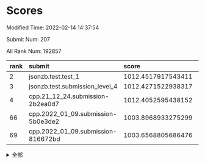 # Scores

Modified Time: 2022-02-14 14:37:54

Submit Num: 207

All Rank Num: 192857

| rank |               submit               |       score        |       sigma        | pk_num |
| :--- | :--------------------------------- | :----------------- | :----------------- | :----- |
| 2    | jsonzb.test.test_1                 | 1012.4517917543411 | 0.8075940654700355 | 3725   |
| 3    | jsonzb.test.submission_level_4     | 1012.4271522938317 | 0.8132473772964715 | 3726   |
| 4    | cpp.21_12_24.submission-2b2ea0d7   | 1012.4052595438152 | 0.8115497782911503 | 3724   |
| 66   | cpp.2022_01_09.submission-5b0e3de2 | 1003.8968933275299 | 0.7163167322309792 | 3726   |
| 69   | cpp.2022_01_09.submission-816672bd | 1003.6568805686476 | 0.7045017535861253 | 3728   |


<details>
<summary>全部</summary>

| rank |                 submit                 |       score        |       sigma        | pk_num |
| :--- | :------------------------------------- | :----------------- | :----------------- | :----- |
| 1    | gobigger.level_3.submission_level_3_38 | 1012.6495285502713 | 0.7912082145144892 | 3729   |
| 2    | jsonzb.test.test_1                     | 1012.4517917543411 | 0.8075940654700355 | 3725   |
| 3    | jsonzb.test.submission_level_4         | 1012.4271522938317 | 0.8132473772964715 | 3726   |
| 4    | cpp.21_12_24.submission-2b2ea0d7       | 1012.4052595438152 | 0.8115497782911503 | 3724   |
| 5    | gobigger.level_3.submission_level_3_10 | 1012.0940669366844 | 0.822109307039758  | 3726   |
| 6    | gobigger.level_3.submission_level_3_27 | 1011.9575442751906 | 0.7686548456647394 | 3731   |
| 7    | gobigger.level_3.submission_level_3_13 | 1011.4406499222728 | 0.7756507715228214 | 3726   |
| 8    | gobigger.level_3.submission_level_3_36 | 1011.2262092674616 | 0.7803553751568179 | 3731   |
| 9    | gobigger.level_3.submission_level_3_23 | 1011.0353226551558 | 0.7687286737337349 | 3726   |
| 10   | gobigger.level_3.submission_level_3_41 | 1011.0055886859022 | 0.7512573665307453 | 3722   |
| 11   | gobigger.level_3.submission_level_3_24 | 1010.8659230019177 | 0.7691437575323716 | 3726   |
| 12   | gobigger.level_3.submission_level_3_30 | 1010.8493936178993 | 0.764867492489975  | 3727   |
| 13   | gobigger.level_3.submission_level_3_11 | 1010.8181113259515 | 0.7549423084413799 | 3734   |
| 14   | gobigger.level_3.submission_level_3_4  | 1010.7608411400699 | 0.7581490030832563 | 3725   |
| 15   | gobigger.level_3.submission_level_3_25 | 1010.6863212334154 | 0.7418782485506706 | 3732   |
| 16   | gobigger.level_3.submission_level_3_29 | 1010.5868598684702 | 0.7756343497847732 | 3731   |
| 17   | gobigger.level_3.submission_level_3_8  | 1010.4759220083693 | 0.7442477831761869 | 3727   |
| 18   | gobigger.level_3.submission_level_3_14 | 1010.4327932612806 | 0.7519012128623819 | 3733   |
| 19   | gobigger.level_3.submission_level_3_37 | 1010.3162262914411 | 0.7581709576586956 | 3730   |
| 20   | gobigger.level_3.submission_level_3_22 | 1010.2234949029055 | 0.7467030218827246 | 3729   |
| 21   | gobigger.level_3.submission_level_3_48 | 1010.2065575936226 | 0.7618534885859428 | 3727   |
| 22   | gobigger.level_3.submission_level_3_7  | 1010.1906908443563 | 0.7778906620573949 | 3724   |
| 23   | gobigger.level_3.submission_level_3_15 | 1010.072641055969  | 0.7576955939419974 | 3728   |
| 24   | gobigger.level_3.submission_level_3_16 | 1010.0241691736816 | 0.7710010638323747 | 3722   |
| 25   | gobigger.level_3.submission_level_3_40 | 1010.0016247233701 | 0.762467251417422  | 3723   |
| 26   | gobigger.level_3.submission_level_3_42 | 1009.9499468847174 | 0.7441297871602695 | 3727   |
| 27   | gobigger.level_3.submission_level_3_39 | 1009.8162559819764 | 0.7548136164713497 | 3729   |
| 28   | gobigger.level_3.submission_level_3_3  | 1009.80621768592   | 0.7595595439166248 | 3722   |
| 29   | gobigger.level_3.submission_level_3_6  | 1009.7744178745069 | 0.7784529803541524 | 3731   |
| 30   | gobigger.level_3.submission_level_3_34 | 1009.6771961646327 | 0.7441164336266237 | 3722   |
| 31   | gobigger.level_3.submission_level_3_21 | 1009.6624407661212 | 0.7627230796486448 | 3732   |
| 32   | gobigger.level_3.submission_level_3_2  | 1009.6273024725513 | 0.7598274618989558 | 3726   |
| 33   | gobigger.level_3.submission_level_3_45 | 1009.626560506041  | 0.7473055690230309 | 3726   |
| 34   | gobigger.level_3.submission_level_3_0  | 1009.5910862468583 | 0.7508881616853021 | 3731   |
| 35   | gobigger.level_3.submission_level_3_28 | 1009.5673166145601 | 0.7725641510848851 | 3734   |
| 36   | gobigger.level_3.submission_level_3_26 | 1009.5578350328221 | 0.7723109466304053 | 3731   |
| 37   | gobigger.level_3.submission_level_3_49 | 1009.5574098105733 | 0.744400409848506  | 3728   |
| 38   | gobigger.level_3.submission_level_3_33 | 1009.4809125807631 | 0.7654979969291795 | 3729   |
| 39   | gobigger.level_3.submission_level_3_20 | 1009.4009741167573 | 0.7650765134896328 | 3719   |
| 40   | gobigger.level_3.submission_level_3_19 | 1009.3639170549488 | 0.7610139145729252 | 3724   |
| 41   | gobigger.level_3.submission_level_3_47 | 1009.3268552072527 | 0.7460656906412956 | 3726   |
| 42   | gobigger.level_3.submission_level_3_31 | 1009.2977613036792 | 0.7787702691242849 | 3729   |
| 43   | gobigger.level_3.submission_level_3_44 | 1009.2656105900433 | 0.7280431461215159 | 3732   |
| 44   | gobigger.level_3.submission_level_3_18 | 1009.1360435480123 | 0.7379407625967841 | 3726   |
| 45   | gobigger.level_3.submission_level_3_12 | 1009.026936242898  | 0.7462721756120627 | 3728   |
| 46   | gobigger.level_3.submission_level_3_43 | 1008.7545175970236 | 0.7361152428785145 | 3727   |
| 47   | gobigger.level_3.submission_level_3_35 | 1008.6877656870054 | 0.7402941757200595 | 3730   |
| 48   | gobigger.level_3.submission_level_3_5  | 1008.68297446937   | 0.7655764261267428 | 3728   |
| 49   | gobigger.level_3.submission_level_3_1  | 1008.5925756984601 | 0.7503197441330459 | 3723   |
| 50   | gobigger.level_3.submission_level_3_32 | 1008.5369677820462 | 0.7405512292275843 | 3726   |
| 51   | gobigger.level_3.submission_level_3_17 | 1008.412415486919  | 0.7521644344213108 | 3728   |
| 52   | gobigger.level_3.submission_level_3_46 | 1008.3760741524452 | 0.7358243172766153 | 3727   |
| 53   | gobigger.level_3.submission_level_3_9  | 1008.0550584720758 | 0.740118042834767  | 3725   |
| 54   | gobigger.level_1.submission_level_1_23 | 1004.9138502520681 | 0.717387287825887  | 3728   |
| 55   | gobigger.level_1.submission_level_1_22 | 1004.7425411706289 | 0.7171560468164552 | 3727   |
| 56   | gobigger.level_1.submission_level_1_29 | 1004.6815156826603 | 0.7205600881191605 | 3727   |
| 57   | gobigger.level_1.submission_level_1_34 | 1004.439903221868  | 0.7149637413340666 | 3729   |
| 58   | gobigger.level_1.submission_level_1_19 | 1004.3358184768186 | 0.71086828871678   | 3731   |
| 59   | gobigger.level_1.submission_level_1_48 | 1004.2952483097841 | 0.7248952974149553 | 3732   |
| 60   | gobigger.level_1.submission_level_1_49 | 1004.1736937828163 | 0.7318001215437222 | 3722   |
| 61   | gobigger.level_1.submission_level_1_27 | 1004.1324563822054 | 0.718116264392021  | 3725   |
| 62   | gobigger.level_1.submission_level_1_30 | 1004.092657362612  | 0.7163100337826296 | 3725   |
| 63   | gobigger.level_1.submission_level_1_33 | 1004.091970307825  | 0.7304014599248173 | 3727   |
| 64   | gobigger.level_1.submission_level_1_6  | 1004.0494704250244 | 0.7218111869249744 | 3729   |
| 65   | gobigger.level_1.submission_level_1_2  | 1003.9386799580095 | 0.7186012580601115 | 3721   |
| 66   | cpp.2022_01_09.submission-5b0e3de2     | 1003.8968933275299 | 0.7163167322309792 | 3726   |
| 67   | gobigger.level_1.submission_level_1_15 | 1003.8855861141535 | 0.7158244173351432 | 3723   |
| 68   | gobigger.level_1.submission_level_1_18 | 1003.7272798965021 | 0.7079316881304809 | 3728   |
| 69   | cpp.2022_01_09.submission-816672bd     | 1003.6568805686476 | 0.7045017535861253 | 3728   |
| 70   | gobigger.level_1.submission_level_1_16 | 1003.639837836854  | 0.7098204902146182 | 3729   |
| 71   | gobigger.level_1.submission_level_1_24 | 1003.6164388881837 | 0.7069010921448973 | 3728   |
| 72   | gobigger.level_1.submission_level_1_3  | 1003.5145363435241 | 0.7268586913887402 | 3725   |
| 73   | gobigger.level_1.submission_level_1_7  | 1003.5051529073882 | 0.7131168050898369 | 3726   |
| 74   | gobigger.level_1.submission_level_1_17 | 1003.490936879978  | 0.7229018065760353 | 3730   |
| 75   | gobigger.level_1.submission_level_1_4  | 1003.4712112682788 | 0.7180708185178846 | 3724   |
| 76   | gobigger.level_1.submission_level_1_14 | 1003.437189252636  | 0.7151314657792562 | 3729   |
| 77   | gobigger.level_1.submission_level_1_11 | 1003.3634000278154 | 0.7153160128872725 | 3720   |
| 78   | gobigger.level_1.submission_level_1_8  | 1003.3108782236186 | 0.7124785949525089 | 3731   |
| 79   | gobigger.level_1.submission_level_1_13 | 1003.2964182806446 | 0.7091301266139548 | 3727   |
| 80   | gobigger.level_1.submission_level_1_43 | 1003.2890869983239 | 0.7047155106452202 | 3721   |
| 81   | gobigger.level_1.submission_level_1_20 | 1003.2386741292539 | 0.7172159258253935 | 3730   |
| 82   | gobigger.level_1.submission_level_1_41 | 1003.2245045056235 | 0.727381527125802  | 3733   |
| 83   | gobigger.level_1.submission_level_1_42 | 1003.2086656911725 | 0.7271750050088908 | 3722   |
| 84   | gobigger.level_1.submission_level_1_26 | 1003.1658899507039 | 0.7230186768412623 | 3729   |
| 85   | gobigger.level_1.submission_level_1_1  | 1003.1609370362313 | 0.710741001849444  | 3727   |
| 86   | gobigger.level_1.submission_level_1_0  | 1003.1593522506477 | 0.7096285242490917 | 3726   |
| 87   | gobigger.level_1.submission_level_1_44 | 1003.1339320437005 | 0.7181953439555141 | 3728   |
| 88   | gobigger.level_1.submission_level_1_36 | 1003.0672630660936 | 0.7180849861992326 | 3729   |
| 89   | gobigger.level_1.submission_level_1_32 | 1002.9836473943107 | 0.7080807256609652 | 3722   |
| 90   | gobigger.level_1.submission_level_1_12 | 1002.9329049434284 | 0.7146393618437882 | 3728   |
| 91   | gobigger.level_1.submission_level_1_39 | 1002.9072634999937 | 0.7066185168937398 | 3727   |
| 92   | gobigger.level_1.submission_level_1_46 | 1002.8897304006963 | 0.7060197876285907 | 3726   |
| 93   | gobigger.level_1.submission_level_1_21 | 1002.8066815217708 | 0.7096504616739499 | 3723   |
| 94   | gobigger.level_1.submission_level_1_35 | 1002.8013305365149 | 0.7118482290716919 | 3729   |
| 95   | gobigger.level_1.submission_level_1_25 | 1002.7666083563539 | 0.7041965943783285 | 3721   |
| 96   | gobigger.level_1.submission_level_1_45 | 1002.6041270972386 | 0.7100916256291911 | 3722   |
| 97   | gobigger.level_1.submission_level_1_47 | 1002.5736603390578 | 0.7130753920959316 | 3723   |
| 98   | gobigger.level_1.submission_level_1_5  | 1002.3174784185362 | 0.7105935684008758 | 3728   |
| 99   | gobigger.level_1.submission_level_1_38 | 1002.3122264498558 | 0.7218892222424433 | 3725   |
| 100  | gobigger.level_1.submission_level_1_10 | 1002.2694613625653 | 0.7099587572029982 | 3728   |
| 101  | gobigger.level_1.submission_level_1_9  | 1002.176828745003  | 0.7177333914959516 | 3726   |
| 102  | gobigger.level_1.submission_level_1_31 | 1002.1629099572632 | 0.7104027104644018 | 3728   |
| 103  | gobigger.level_1.submission_level_1_28 | 1002.0491809484319 | 0.7156095604106655 | 3729   |
| 104  | gobigger.level_1.submission_level_1_37 | 1001.7331909139677 | 0.7242427802129556 | 3726   |
| 105  | gobigger.level_1.submission_level_1_40 | 1001.5331748725332 | 0.7245457797202545 | 3727   |
| 106  | gobigger.random.submission_random_37   | 997.9349875206725  | 0.7160932159952423 | 3729   |
| 107  | gobigger.random.submission_random_31   | 997.8185677999038  | 0.7126038839389468 | 3730   |
| 108  | gobigger.random.submission_random_6    | 997.3513054177624  | 0.705462588007826  | 3724   |
| 109  | gobigger.random.submission_random_40   | 997.198135252887   | 0.7129846207877436 | 3730   |
| 110  | gobigger.random.submission_random_8    | 996.9699488303546  | 0.7051522158793475 | 3731   |
| 111  | gobigger.random.submission_random_0    | 996.8767998685106  | 0.7092599022884996 | 3725   |
| 112  | gobigger.random.submission_random_25   | 996.7281582087961  | 0.7001574093966053 | 3729   |
| 113  | gobigger.random.submission_random_47   | 996.7204781452272  | 0.7043695147806156 | 3729   |
| 114  | gobigger.random.submission_random_46   | 996.607888519236   | 0.6965809955374164 | 3726   |
| 115  | gobigger.random.submission_random_23   | 996.6023992363724  | 0.7107722517483636 | 3730   |
| 116  | gobigger.random.submission_random_19   | 996.4894506321054  | 0.7075078939246298 | 3729   |
| 117  | gobigger.random.submission_random_12   | 996.4844251495231  | 0.6955355525605983 | 3728   |
| 118  | gobigger.random.submission_random_2    | 996.4118311368532  | 0.7193713756594144 | 3728   |
| 119  | gobigger.random.submission_random_43   | 996.3811338983106  | 0.709312647758542  | 3726   |
| 120  | gobigger.random.submission_random_28   | 996.3709506052451  | 0.7208033178256698 | 3730   |
| 121  | gobigger.random.submission_random_49   | 996.3517706587738  | 0.71610548569524   | 3728   |
| 122  | gobigger.random.submission_random_7    | 996.3076976361442  | 0.7136754133273102 | 3731   |
| 123  | gobigger.random.submission_random_21   | 996.2520060439956  | 0.7055552696430127 | 3723   |
| 124  | gobigger.random.submission_random_41   | 996.2480306555306  | 0.6987717650500515 | 3730   |
| 125  | gobigger.random.submission_random_48   | 996.1042692027165  | 0.7319452239507843 | 3726   |
| 126  | gobigger.random.submission_random_44   | 996.0463052918124  | 0.7088204896339408 | 3725   |
| 127  | gobigger.random.submission_random_17   | 996.0313031609417  | 0.7008705692258113 | 3729   |
| 128  | gobigger.random.submission_random_18   | 996.0092635663528  | 0.7004086220523639 | 3725   |
| 129  | gobigger.random.submission_random_26   | 996.0037122984779  | 0.7079714487984153 | 3726   |
| 130  | gobigger.random.submission_random_14   | 995.9818214396216  | 0.7003591370863961 | 3726   |
| 131  | gobigger.random.submission_random_42   | 995.9204235635979  | 0.7157158930220425 | 3726   |
| 132  | gobigger.random.submission_random_30   | 995.8942907764344  | 0.7161460365216651 | 3729   |
| 133  | gobigger.random.submission_random_24   | 995.8177029664924  | 0.7185891480523867 | 3730   |
| 134  | gobigger.random.submission_random_35   | 995.7868423275582  | 0.719368250182392  | 3726   |
| 135  | gobigger.random.submission_random_33   | 995.7783664028364  | 0.7156092467069822 | 3727   |
| 136  | gobigger.random.submission_random_27   | 995.7484045648415  | 0.720988834309926  | 3726   |
| 137  | gobigger.random.submission_random_32   | 995.742951296282   | 0.7107260130027547 | 3723   |
| 138  | gobigger.random.submission_random_39   | 995.7402221111059  | 0.7152460484174613 | 3727   |
| 139  | gobigger.random.submission_random_9    | 995.7077314523326  | 0.7133622175265576 | 3724   |
| 140  | gobigger.random.submission_random_38   | 995.6642277210393  | 0.7170842627857664 | 3726   |
| 141  | gobigger.random.submission_random_16   | 995.6621781703636  | 0.7143388793963382 | 3725   |
| 142  | gobigger.random.submission_random_34   | 995.6499944135043  | 0.7137852332272576 | 3726   |
| 143  | gobigger.random.submission_random_10   | 995.6004472020434  | 0.7285829098059128 | 3724   |
| 144  | gobigger.random.submission_random_20   | 995.5564151219443  | 0.710703172608747  | 3724   |
| 145  | gobigger.random.submission_random_45   | 995.5346228525121  | 0.7293847369796984 | 3725   |
| 146  | gobigger.random.submission_random_1    | 995.3707843978272  | 0.7052562478745498 | 3725   |
| 147  | gobigger.random.submission_random_4    | 995.256649223722   | 0.7105656407428417 | 3725   |
| 148  | gobigger.random.submission_random_36   | 995.1771516374805  | 0.705060789029802  | 3727   |
| 149  | gobigger.random.submission_random_13   | 995.0985305096348  | 0.7278574253519853 | 3728   |
| 150  | gobigger.random.submission_random_5    | 995.0750648532991  | 0.7153730213473134 | 3723   |
| 151  | gobigger.random.submission_random_15   | 995.0495521639372  | 0.7060547377117194 | 3728   |
| 152  | gobigger.random.submission_random_3    | 994.984175996017   | 0.719797231548722  | 3728   |
| 153  | gobigger.random.submission_random_22   | 994.9553188391311  | 0.7257788743840383 | 3728   |
| 154  | gobigger.random.submission_random_11   | 994.7041245051605  | 0.6967530682024052 | 3718   |
| 155  | gobigger.random.submission_random_29   | 994.3605141472341  | 0.7193227458677102 | 3726   |
| 156  | gobigger.level_2.submission_level_2_43 | 993.80537313553    | 0.7378754112426954 | 3726   |
| 157  | gobigger.level_2.submission_level_2_27 | 993.7565121986765  | 0.7400110115451403 | 3729   |
| 158  | gobigger.level_2.submission_level_2_1  | 993.4499816400245  | 0.7323399117778467 | 3729   |
| 159  | gobigger.level_2.submission_level_2_0  | 993.0833165376284  | 0.7401322681908161 | 3720   |
| 160  | gobigger.level_2.submission_level_2_44 | 993.0283321691045  | 0.7361231149892715 | 3731   |
| 161  | gobigger.level_2.submission_level_2_2  | 993.006519483362   | 0.7361652793295729 | 3723   |
| 162  | gobigger.level_2.submission_level_2_36 | 992.932709265261   | 0.7467838483152899 | 3726   |
| 163  | gobigger.level_2.submission_level_2_39 | 992.9319937166875  | 0.7383550060951694 | 3725   |
| 164  | gobigger.level_2.submission_level_2_21 | 992.90192281875    | 0.7297398829937524 | 3727   |
| 165  | gobigger.level_2.submission_level_2_26 | 992.8264426123295  | 0.7299368082046646 | 3724   |
| 166  | gobigger.level_2.submission_level_2_33 | 992.757758429248   | 0.7459303073468078 | 3729   |
| 167  | gobigger.level_2.submission_level_2_46 | 992.7418499120369  | 0.7436297726886993 | 3727   |
| 168  | gobigger.level_2.submission_level_2_16 | 992.5891045209564  | 0.738236919222544  | 3727   |
| 169  | gobigger.level_2.submission_level_2_49 | 992.5757759955134  | 0.7281095916343535 | 3730   |
| 170  | gobigger.level_2.submission_level_2_40 | 992.5389305133781  | 0.744133704275179  | 3723   |
| 171  | gobigger.level_2.submission_level_2_37 | 992.506867069278   | 0.7341212124906173 | 3731   |
| 172  | gobigger.level_2.submission_level_2_4  | 992.479408106343   | 0.7624840575085464 | 3724   |
| 173  | gobigger.level_2.submission_level_2_9  | 992.4491118370571  | 0.7477951384090601 | 3725   |
| 174  | gobigger.level_2.submission_level_2_42 | 992.4106092006241  | 0.7458552961519835 | 3725   |
| 175  | gobigger.level_2.submission_level_2_34 | 992.3920727547616  | 0.7501270816272895 | 3729   |
| 176  | gobigger.level_2.submission_level_2_6  | 992.3418280833288  | 0.7430407508289608 | 3725   |
| 177  | gobigger.level_2.submission_level_2_7  | 992.3235573210167  | 0.7518201047061643 | 3725   |
| 178  | gobigger.level_2.submission_level_2_10 | 992.2710960736187  | 0.7473275179386433 | 3735   |
| 179  | gobigger.level_2.submission_level_2_14 | 992.2362775294696  | 0.7210050508708511 | 3718   |
| 180  | gobigger.level_2.submission_level_2_8  | 992.2010660786935  | 0.7308568708619778 | 3725   |
| 181  | gobigger.level_2.submission_level_2_17 | 992.1231130904034  | 0.7464801994771602 | 3729   |
| 182  | gobigger.level_2.submission_level_2_5  | 992.1093688450003  | 0.751042158939442  | 3719   |
| 183  | gobigger.level_2.submission_level_2_13 | 992.0649870264546  | 0.7436207830276118 | 3722   |
| 184  | gobigger.level_2.submission_level_2_12 | 992.0377846688408  | 0.7471761531653203 | 3726   |
| 185  | gobigger.level_2.submission_level_2_25 | 992.0155690359536  | 0.7561581766146881 | 3724   |
| 186  | gobigger.level_2.submission_level_2_3  | 992.0008549246049  | 0.7461724270744295 | 3727   |
| 187  | gobigger.level_2.submission_level_2_31 | 991.968722901316   | 0.7625713443485215 | 3728   |
| 188  | gobigger.level_2.submission_level_2_20 | 991.9420337527529  | 0.7709069899526358 | 3725   |
| 189  | gobigger.level_2.submission_level_2_29 | 991.8259829713255  | 0.7663241568525319 | 3726   |
| 190  | gobigger.level_2.submission_level_2_48 | 991.7366170149267  | 0.7498722539503743 | 3727   |
| 191  | gobigger.level_2.submission_level_2_15 | 991.7335421162139  | 0.7696676206942398 | 3724   |
| 192  | gobigger.level_2.submission_level_2_11 | 991.6382548463995  | 0.7452013587202668 | 3725   |
| 193  | gobigger.level_2.submission_level_2_47 | 991.5180701653662  | 0.7458183424591807 | 3729   |
| 194  | gobigger.level_2.submission_level_2_24 | 991.3561324365954  | 0.7515752877928685 | 3728   |
| 195  | gobigger.level_2.submission_level_2_22 | 991.2722060875669  | 0.7351689162850588 | 3724   |
| 196  | gobigger.level_2.submission_level_2_23 | 991.2213596832413  | 0.7647164144640154 | 3727   |
| 197  | gobigger.level_2.submission_level_2_38 | 991.203495886321   | 0.7479983012586839 | 3726   |
| 198  | gobigger.level_2.submission_level_2_18 | 991.0710637334455  | 0.7610400498989555 | 3733   |
| 199  | gobigger.level_2.submission_level_2_35 | 991.0252060280246  | 0.7667959830457831 | 3726   |
| 200  | gobigger.level_2.submission_level_2_41 | 990.9998657259035  | 0.7489840515644591 | 3726   |
| 201  | gobigger.level_2.submission_level_2_30 | 990.9500052833582  | 0.765733758441012  | 3728   |
| 202  | gobigger.level_2.submission_level_2_45 | 990.9000885255406  | 0.74307990278708   | 3725   |
| 203  | gobigger.level_2.submission_level_2_32 | 990.8679460009403  | 0.763246967565343  | 3731   |
| 204  | gobigger.level_2.submission_level_2_28 | 990.2795690367377  | 0.7604180403652194 | 3723   |
| 205  | gobigger.level_2.submission_level_2_19 | 990.1822407753194  | 0.7658437254433578 | 3725   |
| 206  | gobigger.none.submission_none_1        | 977.2357776338846  | 1.3240495539545754 | 3727   |
| 207  | gobigger.none.submission_none_0        | 975.2304624169145  | 1.6038025220523084 | 3726   |

</details>